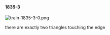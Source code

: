#### 1835-3
![train-1835-3-0.png](https://github.com/lil-lab/nlvr/raw/master/nlvr/train/images/32/train-1835-3-0.png "train-1835-3-0.png")

there are exactly two triangles touching the edge